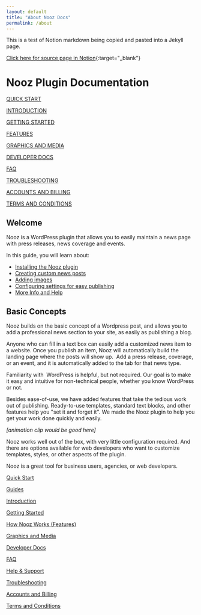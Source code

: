 ```yaml
---
layout: default
title: "About Nooz Docs"
permalink: /about
---
```


This is a test of Notion markdown being copied and pasted into a Jekyll page.

[Click here for source page in Notion](https://mightydev.notion.site/Nooz-Plugin-Documentation-95cd27891363476a91b485a33e9f89d5){:target="_blank"}

# Nooz Plugin Documentation

[QUICK START](https://www.notion.so/Quick-Start-21c8f316e6d64601a044897908ab97e9?pvs=21)

[INTRODUCTION](https://www.notion.so/Introduction-616fbb59e8e54a5f91ac69e7910fe283?pvs=21)

[GETTING STARTED](https://www.notion.so/Getting-Started-c97219bf9dac4e10818418687f318e37?pvs=21)

[FEATURES](https://www.notion.so/How-Nooz-Works-Features-1457e1bf0d984b7fb33f0ec253de326c?pvs=21)

[GRAPHICS AND MEDIA](https://www.notion.so/Graphics-and-Media-2c7e8f74f10a49319bd092fa643d4d13?pvs=21)

[DEVELOPER DOCS](https://www.notion.so/Developer-Docs-cf2e20e09804498fa6ba30982813dae0?pvs=21)

[FAQ](https://www.notion.so/FAQ-66f59776922f4c209e87ba70eb424e81?pvs=21)

[TROUBLESHOOTING](https://www.notion.so/Troubleshooting-f3582066e5a043ac9ea3f79d0609ed8f?pvs=21)

[ACCOUNTS AND BILLING](https://www.notion.so/Accounts-and-Billing-5c991163303c4387aa130fd92976e844?pvs=21)

[TERMS AND CONDITIONS](https://www.notion.so/Terms-and-Conditions-7aa444c1aa584242b7523ecaf5e05e33?pvs=21)

## Welcome

Nooz is a WordPress plugin that allows you to easily maintain a news page with press releases, news coverage and events.

In this guide, you will learn about:

- [Installing the Nooz plugin](https://www.notion.so/Installation-0965660d61d540479487b9f9fc482627?pvs=21)
- [Creating custom news posts](https://www.notion.so/How-Nooz-Works-Features-1457e1bf0d984b7fb33f0ec253de326c?pvs=21)
- [Adding images](https://www.notion.so/Adding-Images-4595e5b074c247a394ffe7bf26a91cb5?pvs=21)
- [Configuring settings for easy publishing](https://www.notion.so/Settings-085cac9feb5f4b6a9b71f47e8134cee0?pvs=21)
- [More Info and Help](https://www.notion.so/Guides-89ede79f79ba4d14bd75b57f57f6db44?pvs=21)

## Basic Concepts

Nooz builds on the basic concept of a Wordpress post, and allows you to add a professional news section to your site, as easily as publishing a blog.

Anyone who can fill in a text box can easily add a customized news item to a website. Once you publish an item, Nooz will automatically build the landing page where the posts will show up.  Add a press release, coverage, or an event, and it is automatically added to the tab for that news type.

Familiarity with  WordPress is helpful, but not required. Our goal is to make it easy and intuitive for non-technical people, whether you know WordPress or not.

Besides ease-of-use, we have added features that take the tedious work out of publishing. Ready-to-use templates, standard text blocks, and other features help you "set it and forget it". We made the Nooz plugin to help you get your work done quickly and easily.

*[animation clip would be good here]*

Nooz works well out of the box, with very little configuration required. And there are options available for web developers who want to customize templates, styles, or other aspects of the plugin.

Nooz is a great tool for business users, agencies, or web developers.

[Quick Start](https://www.notion.so/Quick-Start-21c8f316e6d64601a044897908ab97e9?pvs=21)

[Guides](https://www.notion.so/Guides-89ede79f79ba4d14bd75b57f57f6db44?pvs=21)

[Introduction](https://www.notion.so/Introduction-616fbb59e8e54a5f91ac69e7910fe283?pvs=21)

[Getting Started](https://www.notion.so/Getting-Started-c97219bf9dac4e10818418687f318e37?pvs=21)

[How Nooz Works (Features)](https://www.notion.so/How-Nooz-Works-Features-1457e1bf0d984b7fb33f0ec253de326c?pvs=21)

[Graphics and Media](https://www.notion.so/Graphics-and-Media-2c7e8f74f10a49319bd092fa643d4d13?pvs=21)

[Developer Docs](https://www.notion.so/Developer-Docs-cf2e20e09804498fa6ba30982813dae0?pvs=21)

[FAQ](https://www.notion.so/FAQ-66f59776922f4c209e87ba70eb424e81?pvs=21)

[Help & Support](https://www.notion.so/Help-Support-82a5d92eb3b94167bb8b0d937e176eb6?pvs=21)

[Troubleshooting](https://www.notion.so/Troubleshooting-f3582066e5a043ac9ea3f79d0609ed8f?pvs=21)

[Accounts and Billing](https://www.notion.so/Accounts-and-Billing-5c991163303c4387aa130fd92976e844?pvs=21)

[Terms and Conditions](https://www.notion.so/Terms-and-Conditions-7aa444c1aa584242b7523ecaf5e05e33?pvs=21)

